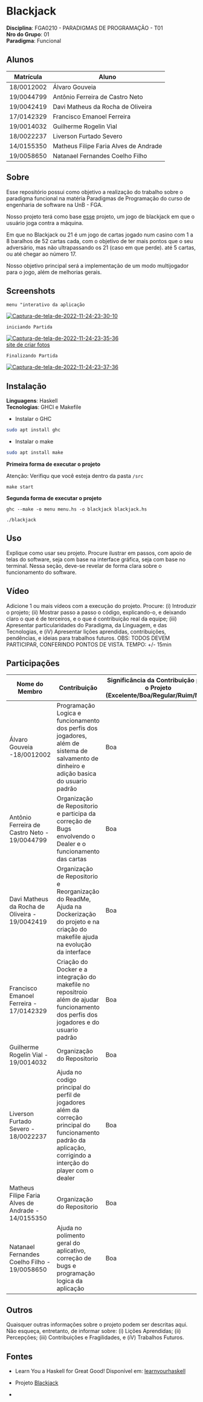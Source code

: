 # Blackjack

**Disciplina**: FGA0210 - PARADIGMAS DE PROGRAMAÇÃO - T01 <br>
**Nro do Grupo**: 01<br>
**Paradigma**: Funcional<br>

## Alunos
|Matrícula | Aluno |
| -- | -- |
| 18/0012002 |  Álvaro Gouveia |
| 19/0044799 |  Antônio Ferreira de Castro Neto |
| 19/0042419 |  Davi Matheus da Rocha de Oliveira |
| 17/0142329 |  Francisco Emanoel Ferreira |
| 19/0014032 |  Guilherme Rogelin Vial |
| 18/0022237 |  Liverson Furtado Severo |
| 14/0155350 |  Matheus Filipe Faria Alves de Andrade |
| 19/0058650 |  Natanael Fernandes Coelho Filho |

## Sobre 
Esse repositório possui como objetivo a realização do trabalho sobre o paradigma funcional na matéria Paradigmas de Programação do curso de engenharia de software na UnB - FGA. 

Nosso projeto terá como base [esse](https://github.com/UnBParadigmas2021-2/2021.2_G5_Funcional_Blackjack) projeto, um jogo de blackjack em que o usuário joga contra a máquina. 

Em que no Blackjack ou 21 é um jogo de cartas jogado num casino com 1 a 8 baralhos de 52 cartas cada, com o objetivo de ter mais pontos que o seu adversário, mas não ultrapassando os 21 (caso em que perde). até 5 cartas, ou até chegar ao número 17.

Nosso objetivo principal será a implementação de um modo multijogador para o jogo, além de melhorias gerais.

## Screenshots
```
menu "interativo da aplicação
```
<a href="https://ibb.co/RC1Py1T"><img src="https://i.ibb.co/fCbtvbd/Captura-de-tela-de-2022-11-24-23-30-10.png" alt="Captura-de-tela-de-2022-11-24-23-30-10" border="0"></a>

```
iniciando Partida
```
<a href="https://ibb.co/714SCrx"><img src="https://i.ibb.co/YLZNQf4/Captura-de-tela-de-2022-11-24-23-35-36.png" alt="Captura-de-tela-de-2022-11-24-23-35-36" border="0"></a><br /><a target='_blank' href='https://pt-br.imgbb.com/'>site de criar fotos</a><br />


```
Finalizando Partida
```
<a href="https://ibb.co/SwMVw2H"><img src="https://i.ibb.co/ZzFcz3v/Captura-de-tela-de-2022-11-24-23-37-36.png" alt="Captura-de-tela-de-2022-11-24-23-37-36" border="0"></a>

## Instalação 
**Linguagens**: Haskell<br>
**Tecnologias**: GHCI e Makefile<br>

- Instalar o GHC
```bash
sudo apt install ghc
```
- Instalar o make
```bash
sudo apt install make
```

**Primeira forma de executar o projeto**

Atenção: Verifiqu que você esteja dentro da pasta `/src`

```
make start
```

**Segunda forma de executar o projeto**
```
ghc --make -o menu menu.hs -o blackjack blackjack.hs

./blackjack
```


## Uso 
Explique como usar seu projeto.
Procure ilustrar em passos, com apoio de telas do software, seja com base na interface gráfica, seja com base no terminal.
Nessa seção, deve-se revelar de forma clara sobre o funcionamento do software.

## Vídeo
Adicione 1 ou mais vídeos com a execução do projeto.
Procure: 
(i) Introduzir o projeto;
(ii) Mostrar passo a passo o código, explicando-o, e deixando claro o que é de terceiros, e o que é contribuição real da equipe;
(iii) Apresentar particularidades do Paradigma, da Linguagem, e das Tecnologias, e
(iV) Apresentar lições aprendidas, contribuições, pendências, e ideias para trabalhos futuros.
OBS: TODOS DEVEM PARTICIPAR, CONFERINDO PONTOS DE VISTA.
TEMPO: +/- 15min

## Participações
| Nome do Membro                           | Contribuição                                         | Significância da Contribuição para o Projeto (Excelente/Boa/Regular/Ruim/Nula) |
| ---------------------------------------- | ---------------------------------------------------- | ------------------------------------------------------------------------------ |
| Álvaro Gouveia -18/0012002		                                   | Programação Logica e funcionamento dos perfis dos jogadores, além de sistema de salvamento de dinheiro e adição basica do usuario padrão| Boa                                                                            |
| Antônio Ferreira de Castro Neto - 19/0044799	           |  Organização de Repositorio e participa da correção de Bugs envolvendo o Dealer e o funcionamento das cartas                                            | Boa                                                                            |
| Davi Matheus da Rocha de Oliveira - 19/0042419	         | Organização de Repositorio e Reorganização do ReadMe, Ajuda na Dockerização do projeto e na criação do makefile  ajuda na evolução da interface                                           | Boa                                                                            |
| Francisco Emanoel Ferreira   - 17/0142329	              | Criação do Docker e a integração do makefile no repositroio além de ajudar  funcionamento dos perfis dos jogadores  e do usuario padrão                           | Boa                                                                             |
|Guilherme Rogelin Vial	- 19/0014032	    |      Organização do Repositorio                                          | Boa                                                                       |
| Liverson Furtado Severo	- 18/0022237	            | Ajuda no codigo principal do perfil de jogadores além da correção principal do funcionamento padrão da aplicação, corrigindo a interção do player com o dealer                                              | Boa                                                                          |
| Matheus Filipe Faria Alves de Andrade	- 14/0155350	 | Organização do Repositorio                                                | Boa                                                                          |
| Natanael Fernandes Coelho Filho	- 19/0058650	                 | Ajuda no polimento geral do aplicativo, correção de bugs e programação logica da aplicação                                                | Boa                                                                         |

## Outros 
Quaisquer outras informações sobre o projeto podem ser descritas aqui. Não esqueça, entretanto, de informar sobre:
(i) Lições Aprendidas;
(ii) Percepções;
(iii) Contribuições e Fragilidades, e
(iV) Trabalhos Futuros.

## Fontes
- Learn You a Haskell for Great Good! Disponível em: [learnyourhaskell](http://learnyouahaskell.com/chapters)

- Projeto [Blackjack](https://github.com/UnBParadigmas2021-2/2021.2_G5_Funcional_Blackjack)

-